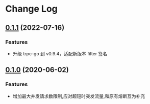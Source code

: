 # Change Log

## [0.1.1](https://git.woa.com/trpc-go/trpc-filter/tree/degrade/v0.1.1) (2022-07-16)

### Features
- 升级 trpc-go 到 v0.9.4，适配新版本 filter 签名

## [0.1.0](https://git.woa.com/trpc-go/trpc-filter/tree/degrade/v0.1.0) (2020-06-02)

### Features
- 增加最大并发请求数限制,应对超短时突发流量,和原有熔断互为补充
